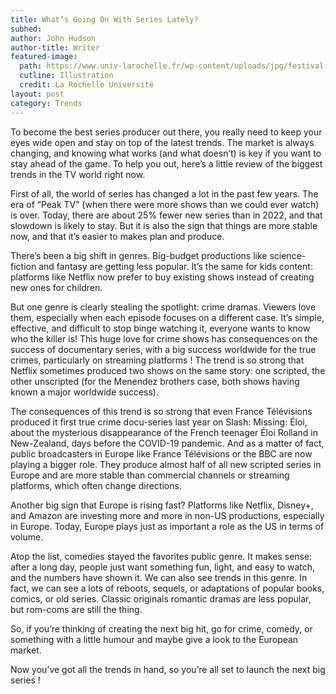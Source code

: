 ```yaml
---
title: What’s Going On With Series Lately?
subhed: 
author: John Hudson
author-title: Writer
featured-image: 
  path: https://www.univ-larochelle.fr/wp-content/uploads/jpg/festival-du-film-coreen-2-1600x640.jpg
  cutline: Illustration
  credit: La Rochelle Université
layout: post
category: Trends
---
```


To become the best series producer out there, you really need to keep your eyes wide open and stay on top of the latest trends. The market is always changing, and knowing what works (and what doesn’t) is key if you want to stay ahead of the game. To help you out, here’s a little review of the biggest trends in the TV world right now. 

First of all, the world of series has changed a lot in the past few years. The era of “Peak TV” (when there were more shows than we could ever watch) is over. Today, there are about 25% fewer new series than in 2022, and that slowdown is likely to stay. But it is also the sign that things are more stable now, and that it’s easier to makes plan and produce.

There’s been a big shift in genres. Big-budget productions like science-fiction and fantasy are getting less popular. It’s the same for kids content: platforms like Netflix now prefer to buy existing shows instead of creating new ones for children.

But one genre is clearly stealing the spotlight: crime dramas. Viewers love them, especially when each episode focuses on a different case. It’s simple, effective, and difficult to stop binge watching it, everyone wants to know who the killer is! This huge love for crime shows has consequences on the success of documentary series, with a big success worldwide for the true crimes, particularly on streaming platforms ! The trend is so strong that Netflix sometimes produced two shows on the same story: one scripted, the other unscripted (for the Menendez brothers case, both shows having known a major worldwide success).

The consequences of this trend is so strong that even France Télévisions produced it first true crime docu-series last year on Slash: Missing: Éloi, about the mysterious disappearance of the French teenager Éloi Rolland in New-Zealand, days before the COVID-19 pandemic. And as a matter of fact, public broadcasters in Europe like France Télévisions or the BBC are now playing a bigger role. They produce almost half of all new scripted series in Europe and are more stable than commercial channels or streaming platforms, which often change directions. 

Another big sign that Europe is rising fast? Platforms like Netflix, Disney+, and Amazon are investing more and more in non-US productions, especially in Europe. Today, Europe plays just as important a role as the US in terms of volume.

Atop the list, comedies stayed the favorites public genre. It makes sense: after a long day, people just want something fun, light, and easy to watch, and the numbers have shown it. We can also see trends in this genre. In fact, we can see a lots of reboots, sequels, or adaptations of popular books, comics, or old series. Classic originals romantic dramas are less popular, but rom-coms are still the thing.

So, if you’re thinking of creating the next big hit, go for crime, comedy, or something with a little humour and maybe give a look to the European market.

Now you’ve got all the trends in hand, so you’re all set to launch the next big series !